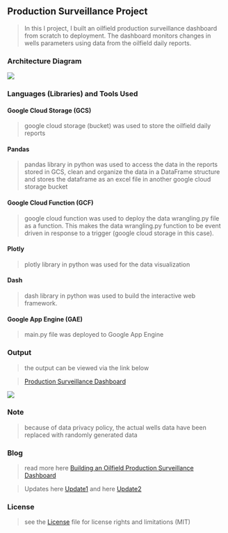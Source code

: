 ## Production Surveillance Project

> In this I project, I built an oilfield production surveillance dashboard from scratch to deployment. The dashboard monitors changes in wells parameters using data from the oilfield daily reports.

### Architecture Diagram

![](https://github.com/0ladayo/production_surveillance_project/blob/master/Architecture%20Diagram.jpg)

### Languages (Libraries) and Tools Used

#### Google Cloud Storage (GCS)

> google cloud storage (bucket) was used to store the oilfield daily reports

#### Pandas

> pandas library in python was used to access the data in the reports stored in GCS, clean and organize the data in a DataFrame structure and stores the dataframe as an excel file in another google cloud storage bucket

#### Google Cloud Function (GCF)

> google cloud function was used to deploy the data wrangling.py file as a function. This makes the data wrangling.py function to be event driven in response to a trigger (google cloud storage in this case).

#### Plotly 

> plotly library in python was used for the data visualization 

#### Dash

> dash library in python was used to build the interactive web framework.

#### Google App Engine (GAE)

> main.py file was deployed to Google App Engine

### Output

> the output can be viewed via the link below

> [Production Surveillance Dashboard](https://dummy-surveillance-project.nw.r.appspot.com/) 

![](https://github.com/0ladayo/production_surveillance_project/blob/master/web%20app.jpg)

### Note

> because of data privacy policy, the actual wells data have been replaced with randomly generated data

### Blog

> read more here [Building an Oilfield Production Surveillance Dashboard](https://medium.com/@Oladayo/building-an-oilfield-production-surveillance-dashboard-1629865e2ec9) 

> Updates here [Update1](https://medium.com/@Oladayo/update-fa467c737ad4) and here [Update2](https://medium.com/@Oladayo/update-2-5b2340158c8c)

### License

> see the [License](https://github.com/0ladayo/production_surveillance_project/blob/master/LICENSE.txt) file for license rights and limitations (MIT)
